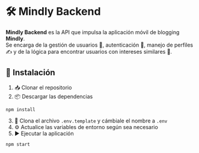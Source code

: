 # 🛠️ Mindly Backend  

**Mindly Backend** es la API que impulsa la aplicación móvil de blogging **Mindly**.  
Se encarga de la gestión de usuarios 👥, autenticación 🔑, manejo de perfiles ✍️ y de la lógica para encontrar usuarios con intereses similares 🤝.  

## 📱 Instalación

1. 📥 Clonar el repositorio
2. 📦 Descargar las dependencias
```
npm install
```
3. 📝 Clona el archivo ```.env.template``` y cámbiale el nombre a ```.env```
4. ⚙️ Actualice las variables de entorno según sea necesario
5. ▶️ Ejecutar la aplicación
```
npm start
```